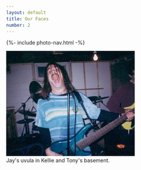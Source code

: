 ```yaml
---
layout: default
title: Our Faces
number: 2
---
```


{%- include photo-nav.html -%}
<br />

<a href="Jay02"><img src="images/jay-01.jpg" /></a><br />
Jay's uvula in Kellie and Tony's basement.